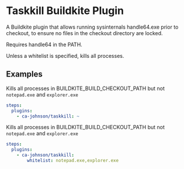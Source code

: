 # Taskkill Buildkite Plugin

A Buildkite plugin that allows running sysinternals handle64.exe prior to checkout, to ensure no files in the checkout directory are locked.

Requires handle64 in the PATH.

Unless a whitelist is specified, kills all processes.

## Examples

Kills all processes in BUILDKITE_BUILD_CHECKOUT_PATH but not `notepad.exe` and `explorer.exe`

```yaml
steps:
  plugins:
    - ca-johnson/taskkill: ~
```

Kills all processes in BUILDKITE_BUILD_CHECKOUT_PATH but not `notepad.exe` and `explorer.exe`

```yaml
steps:
  plugins:
    - ca-johnson/taskkill:
        whitelist: notepad.exe,explorer.exe
```
